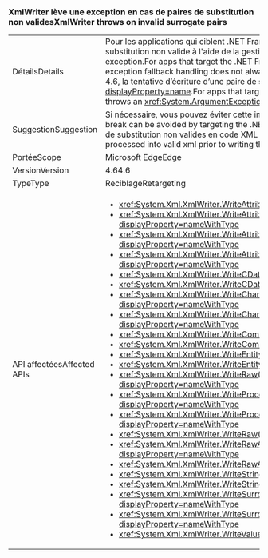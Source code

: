 ### <a name="xmlwriter-throws-on-invalid-surrogate-pairs"></a><span data-ttu-id="ba09b-101">XmlWriter lève une exception en cas de paires de substitution non valides</span><span class="sxs-lookup"><span data-stu-id="ba09b-101">XmlWriter throws on invalid surrogate pairs</span></span>

|   |   |
|---|---|
|<span data-ttu-id="ba09b-102">Détails</span><span class="sxs-lookup"><span data-stu-id="ba09b-102">Details</span></span>|<span data-ttu-id="ba09b-103">Pour les applications qui ciblent .NET Framework 4.5.2 ou des versions antérieures, l'écriture d'une paire de substitution non valide à l'aide de la gestion des stratégies de secours des exceptions ne lève pas toujours une exception.</span><span class="sxs-lookup"><span data-stu-id="ba09b-103">For apps that target the .NET Framework 4.5.2 or previous versions, writing an invalid surrogate pair using exception fallback handling does not always throw an exception.</span></span> <span data-ttu-id="ba09b-104">Pour les applications qui ciblent le .NET Framework 4.6, la tentative d’écriture d’une paire de substitution non valide lève une exception <xref:System.ArgumentException?displayProperty=name>.</span><span class="sxs-lookup"><span data-stu-id="ba09b-104">For apps that target the .NET Framework 4.6, attempting to write an invalid surrogate pair throws an <xref:System.ArgumentException?displayProperty=name>.</span></span>|
|<span data-ttu-id="ba09b-105">Suggestion</span><span class="sxs-lookup"><span data-stu-id="ba09b-105">Suggestion</span></span>|<span data-ttu-id="ba09b-106">Si nécessaire, vous pouvez éviter cette interruption en ciblant le .NET Framework 4.5.2 ou antérieur.</span><span class="sxs-lookup"><span data-stu-id="ba09b-106">If necessary, this break can be avoided by targeting the .NET Framework 4.5.2 or earlier.</span></span> <span data-ttu-id="ba09b-107">Vous pouvez également prétraiter les paires de substitution non valides en code XML valide avant de les écrire.</span><span class="sxs-lookup"><span data-stu-id="ba09b-107">Alternatively, invalid surrogate pairs can be pre-processed into valid xml prior to writing them.</span></span>|
|<span data-ttu-id="ba09b-108">Portée</span><span class="sxs-lookup"><span data-stu-id="ba09b-108">Scope</span></span>|<span data-ttu-id="ba09b-109">Microsoft Edge</span><span class="sxs-lookup"><span data-stu-id="ba09b-109">Edge</span></span>|
|<span data-ttu-id="ba09b-110">Version</span><span class="sxs-lookup"><span data-stu-id="ba09b-110">Version</span></span>|<span data-ttu-id="ba09b-111">4.6</span><span class="sxs-lookup"><span data-stu-id="ba09b-111">4.6</span></span>|
|<span data-ttu-id="ba09b-112">Type</span><span class="sxs-lookup"><span data-stu-id="ba09b-112">Type</span></span>|<span data-ttu-id="ba09b-113">Reciblage</span><span class="sxs-lookup"><span data-stu-id="ba09b-113">Retargeting</span></span>|
|<span data-ttu-id="ba09b-114">API affectées</span><span class="sxs-lookup"><span data-stu-id="ba09b-114">Affected APIs</span></span>|<ul><li><xref:System.Xml.XmlWriter.WriteAttributeString(System.String,System.String)?displayProperty=nameWithType></li><li><xref:System.Xml.XmlWriter.WriteAttributeString(System.String,System.String,System.String)?displayProperty=nameWithType></li><li><xref:System.Xml.XmlWriter.WriteAttributeString(System.String,System.String,System.String,System.String)?displayProperty=nameWithType></li><li><xref:System.Xml.XmlWriter.WriteAttributeStringAsync(System.String,System.String,System.String,System.String)?displayProperty=nameWithType></li><li><xref:System.Xml.XmlWriter.WriteCData(System.String)?displayProperty=nameWithType></li><li><xref:System.Xml.XmlWriter.WriteCDataAsync(System.String)?displayProperty=nameWithType></li><li><xref:System.Xml.XmlWriter.WriteChars(System.Char[],System.Int32,System.Int32)?displayProperty=nameWithType></li><li><xref:System.Xml.XmlWriter.WriteCharsAsync(System.Char[],System.Int32,System.Int32)?displayProperty=nameWithType></li><li><xref:System.Xml.XmlWriter.WriteComment(System.String)?displayProperty=nameWithType></li><li><xref:System.Xml.XmlWriter.WriteCommentAsync(System.String)?displayProperty=nameWithType></li><li><xref:System.Xml.XmlWriter.WriteEntityRef(System.String)?displayProperty=nameWithType></li><li><xref:System.Xml.XmlWriter.WriteEntityRefAsync(System.String)?displayProperty=nameWithType></li><li><xref:System.Xml.XmlWriter.WriteRaw(System.Char[],System.Int32,System.Int32)?displayProperty=nameWithType></li><li><xref:System.Xml.XmlWriter.WriteProcessingInstruction(System.String,System.String)?displayProperty=nameWithType></li><li><xref:System.Xml.XmlWriter.WriteProcessingInstructionAsync(System.String,System.String)?displayProperty=nameWithType></li><li><xref:System.Xml.XmlWriter.WriteRaw(System.String)?displayProperty=nameWithType></li><li><xref:System.Xml.XmlWriter.WriteRawAsync(System.Char[],System.Int32,System.Int32)?displayProperty=nameWithType></li><li><xref:System.Xml.XmlWriter.WriteRawAsync(System.String)?displayProperty=nameWithType></li><li><xref:System.Xml.XmlWriter.WriteString(System.String)?displayProperty=nameWithType></li><li><xref:System.Xml.XmlWriter.WriteStringAsync(System.String)?displayProperty=nameWithType></li><li><xref:System.Xml.XmlWriter.WriteSurrogateCharEntity(System.Char,System.Char)?displayProperty=nameWithType></li><li><xref:System.Xml.XmlWriter.WriteSurrogateCharEntityAsync(System.Char,System.Char)?displayProperty=nameWithType></li><li><xref:System.Xml.XmlWriter.WriteValue(System.String)?displayProperty=nameWithType></li></ul>|

